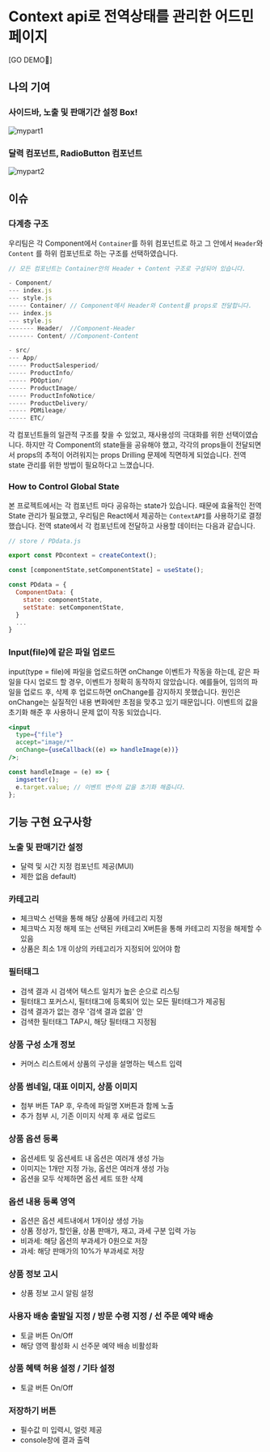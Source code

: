 # Context api로 전역상태를 관리한 어드민 페이지

[GO DEMO🚀]

## 나의 기여

### 사이드바, 노출 및 판매기간 설정 Box!

![mypart1](https://user-images.githubusercontent.com/64634495/159304943-507f4a6e-c74e-4606-989f-6946720b5a27.png)

### 달력 컴포넌트, RadioButton 컴포넌트

![mypart2](https://user-images.githubusercontent.com/64634495/159304989-48c08490-c097-49d4-97fd-bc38b9068502.png)

## 이슈

### 다계층 구조

우리팀은 각 Component에서 `Container`를 하위 컴포넌트로 하고 그 안에서 `Header`와 `Content` 를 하위 컴포넌트로 하는 구조를 선택하였습니다.

```js
// 모든 컴포넌트는 Container안의 Header + Content 구조로 구성되어 있습니다.

- Component/
--- index.js
--- style.js
----- Container/ // Component에서 Header와 Content를 props로 전달합니다.
--- index.js
--- style.js
------- Header/  //Component-Header
------- Content/ //Component-Content

- src/
--- App/
----- ProductSalesperiod/
----- ProductInfo/
----- PDOption/
----- ProductImage/
----- ProductInfoNotice/
----- ProductDelivery/
----- PDMileage/
----- ETC/
```

각 컴포넌트들의 일관적 구조를 찾을 수 있었고, 재사용성의 극대화를 위한 선택이였습니다. 하지만 각 Component의 state들을 공유해야 했고, 각각의 props들이 전달되면서 props의 추적이 어려워지는 props Drilling 문제에 직면하게 되었습니다. 전역 state 관리를 위한 방법이 필요하다고 느꼈습니다.

### How to Control Global State

본 프로젝트에서는 각 컴포넌트 마다 공유하는 state가 있습니다. 때문에 효율적인 전역 State 관리가 필요했고, 우리팀은 React에서 제공하는 `ContextAPI`를 사용하기로 결정했습니다. 전역 state에서 각 컴포넌트에 전달하고 사용할 데이터는 다음과 같습니다.

```jsx
// store / PDdata.js

export const PDcontext = createContext();

const [componentState,setComponentState] = useState();

const PDdata = {
  ComponentData: {
    state: componentState,
    setState: setComponentState,
  }
  ...
}
```

### Input(file)에 같은 파일 업로드

input(type = file)에 파일을 업로드하면 onChange 이벤트가 작동을 하는데, 같은 파일을 다시 업로드 할 경우, 이벤트가 정확히 동작하지 않았습니다.
예를들어, 임의의 파일을 업로드 후, 삭제 후 업로드하면 onChange를 감지하지 못했습니다. 원인은 onChange는 실질적인 내용 변화에만 초점을 맞추고 있기 때문입니다.
이벤트의 값을 초기화 해준 후 사용하니 문제 없이 작동 되었습니다.

```jsx
<input
  type={"file"}
  accept="image/*"
  onChange={useCallback((e) => handleImage(e))}
/>;

const handleImage = (e) => {
  imgsetter();
  e.target.value; // 이벤트 변수의 값을 초기화 해줍니다.
};
```

## 기능 구현 요구사항

### 노출 및 판매기간 설정

- 달력 및 시간 지정 컴포넌트 제공(MUI)
- 제한 없음 default)

### 카테고리

- 체크박스 선택을 통해 해당 상품에 카테고리 지정
- 체크박스 지정 해제 또는 선택된 카테고리 X버튼을 통해 카테고리 지정을 해제할 수 있음
- 상품은 최소 1개 이상의 카테고리가 지정되어 있어야 함

### 필터태그

- 검색 결과 시 검색어 텍스트 일치가 높은 순으로 리스팅
- 필터태그 포커스시, 필터태그에 등록되어 있는 모든 필터태그가 제공됨
- 검색 결과가 없는 경우 '검색 결과 없음' 안
- 검색한 필터태그 TAP시, 해당 필터태그 지정됨

### 상품 구성 소개 정보

- 커머스 리스트에서 상품의 구성을 설명하는 텍스트 입력

### 상품 썸네일, 대표 이미지, 상품 이미지

- 첨부 버튼 TAP 후, 우측에 파일명 X버튼과 함께 노출
- 추가 첨부 시, 기존 이미지 삭제 후 새로 업로드

### 상품 옵션 등록

- 옵션세트 및 옵션세트 내 옵션은 여러개 생성 가능
- 이미지는 1개만 지정 가능, 옵션은 여러개 생성 가능
- 옵션을 모두 삭제하면 옵션 세트 또한 삭제

### 옵션 내용 등록 영역

- 옵션은 옵션 세트내에서 1개이상 생성 가능
- 상품 정상가, 할인율, 상품 판매가, 재고, 과세 구분 입력 가능
- 비과세: 해당 옵션의 부과세가 0원으로 저장
- 과세: 해당 판매가의 10%가 부과세로 저장

### 상품 정보 고시

- 상품 정보 고시 알림 설정

### 사용자 배송 출발일 지정 / 방문 수령 지정 / 선 주문 예약 배송

- 토글 버튼 On/Off
- 해당 영역 활성화 시 선주문 예약 배송 비활성화

### 상품 혜택 허용 설정 / 기타 설정

- 토글 버튼 On/Off

### 저장하기 버튼

- 필수값 미 입력시, 얼럿 제공
- console창에 결과 출력
